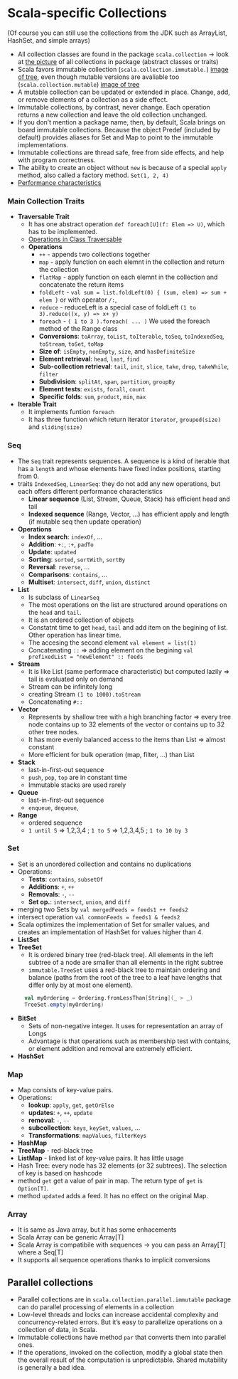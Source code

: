 Scala-specific Collections
==============
(Of course you can still use the collections from the JDK such as ArrayList, HashSet, and simple arrays)

- All collection classes are found in the package `scala.collection` -> look at [the picture](https://docs.scala-lang.org/resources/images/collections.png) of all collections in package (abstract classes or traits)
- Scala favors immutable collection (`scala.collection.immutable.`) [image of tree](https://docs.scala-lang.org/resources/images/collections.immutable.png), even though mutable versions are avaliable too (`scala.collection.mutable`) [image of tree](https://docs.scala-lang.org/resources/images/collections.mutable.png)
- A mutable collection can be updated or extended in place. Change, add, or remove elements of a collection as a side effect.
- Immutable collections, by contrast, never change. Each operation returns a new collection and leave the old collection unchanged.
- If you don’t mention a package name, then, by default, Scala brings on board immutable collections. Because the object Predef (included by default) provides aliases for Set and Map to point to the immutable implementations.
- Immutable collections are thread safe, free from side effects, and help with program correctness.
- The ability to create an object without `new` is because of a special `apply` method, also called a factory method. `Set(1, 2, 4)`
- [Performance characteristics](https://docs.scala-lang.org/overviews/collections/performance-characteristics.html)

### Main Collection Traits
 - **Traversable Trait**
   - It has one abstract operation `def foreach[U](f: Elem => U)`, which has to be implemented.
   - [Operations in Class Traversable](https://docs.scala-lang.org/overviews/collections/trait-traversable.html#operations-in-class-traversable)
   - **Operations**
     - `++` - appends two collections together
     - `map` - apply function on each elemnt in the collection and return the collection
     - `flatMap` - apply function on each elemnt in the collection and concatenate the return items
     - `foldLeft` - `val sum = list.foldLeft(0) { (sum, elem) => sum + elem }` or with operator `/:`, 
     - `reduce` - reduceLeft is a special case of foldLeft `(1 to 3).reduce((x, y) => x+ y)` 
     - `foreach` - `( 1 to 3 ).foreach( ... )` We used the foreach method of the Range class
     - **Conversions**: `toArray`, `toList`, `toIterable`, `toSeq`, `toIndexedSeq`, `toStream`, `toSet`, `toMap`
     - **Size of**: `isEmpty`, `nonEmpty`, `size`, and `hasDefiniteSize`
     - **Element retrieval**: `head`, `last`, `find`
     - **Sub-collection retrieval**: `tail`, `init`, `slice`, `take`, `drop`, `takeWhile`, `filter`
     - **Subdivision**: `splitAt`, `span`, `partition`, `groupBy`
     - **Element tests**: `exists`, `forall`, `count`
     - **Specific folds**: `sum`, `product`, `min`, `max`
 - **Iterable Trait**
   - It implements funtion `foreach`
   - It has three function which return iterator `iterator`, `grouped(size)` and `sliding(size)` 

### Seq
- The `Seq` trait represents sequences. A sequence is a kind of iterable that has a `length` and whose elements have fixed index positions, starting from 0.
- traits `IndexedSeq`, `LinearSeq`: they do not add any new operations, but each offers different performance characteristics
  - **Linear sequence** (List, Stream, Queue, Stack) has efficient head and tail
  - **Indexed sequence** (Range, Vector, ...) has efficient apply and length (if mutable seq then update operation)
- **Operations** 
  - **Index search**: `indexOf`, ...
  - **Addition**: `+:`, `:+`, `padTo`
  - **Update**: `updated`
  - **Sorting**: `sorted`, `sortWith`, `sortBy`
  - **Reversal**: `reverse`, ...
  - **Comparisons**: `contains`, ...
  - **Multiset**: `intersect`, `diff`, `union`, `distinct`
- **List**
  - Is subclass of `LinearSeq`
  - The most operations on the list are structured around operations on the `head` and `tail`.
  - It is an ordered collection of objects
  - Constatnt time to get `head`, `tail` and add item on the begining of list. Other operation has linear time.
  - The accesing the second element `val element = list(1)`
  - Concatenating `::` => adding element on the begining `val prefixedList = "newElement" :: feeds`
- **Stream**
  - It is like List (same performace characteristic) but computed lazily => tail is evaluated only on demand
  - Stream can be infinitely long
  - creating Stream `(1 to 1000).toStream`
  - Concatenating `#::`
- **Vector**
  - Represents by shallow tree with a high branching factor => every tree node contains up to 32 elements of the vector or contains up to 32 other tree nodes.
  - It has more evenly balanced access to the items than List => almost constant
  - More efficient for bulk operation (map, filter, ...) than List
- **Stack**
  - last-in-first-out sequence
  - `push`, `pop`, `top` are in constant time
  - Immutable stacks are used rarely
- **Queue**
  - last-in-first-out sequence
  - `enqueue`, `dequeue`,
- **Range**
  - ordered sequence
  - `1 until 5` => 1,2,3,4 ; `1 to 5` => 1,2,3,4,5 ; `1 to 10 by 3`
 
### Set
- Set is an unordered collection and contains no duplications
- Operations:
  - **Tests**: `contains`, `subsetOf`
  - **Additions**: `+`, `++`
  - **Removals**: `-`, `--`
  - **Set op.**: `intersect`, `union`, and `diff`
- merging two Sets by `val mergedFeeds = feeds1 ++ feeds2`
- intersect operation `val commonFeeds = feeds1 & feeds2`
- Scala optimizes the implementation of Set for smaller values, and creates an implementation of HashSet for values higher than 4.
- **ListSet**
- **TreeSet**
  - It is ordered binary tree (red-black tree). All elements in the left subtree of a node are smaller than all elements in the right subtree
  - `immutable.TreeSet` uses a red-black tree to maintain ordering and balance (paths from the root of the tree to a leaf have lengths that differ only by at most one element).
  ```scala
    val myOrdering = Ordering.fromLessThan[String](_ > _)
    TreeSet.empty(myOrdering)
  ```
- **BitSet**
  - Sets of non-negative integer. It uses for representation an array of Longs
  - Advantage is that operations such as membership test with contains, or element addition and removal are extremely efficient.
- **HashSet**

### Map
- Map consists of key-value pairs.
- Operations:
  - **lookup**: `apply`, `get`, `getOrElse`
  - **updates**: `+`, `++`, `update`
  - **removal**: `-`, `--`
  - **subcollection**: `keys`, `keySet`, `values`, ...
  - **Transformations**: `mapValues`, `filterKeys`
- **HashMap**
- **TreeMap** - red-black tree
- **ListMap** - linked list of key-value pairs. It has little usage
- Hash Tree: every node has 32 elements (or 32 subtrees). The selection of key is based on hashcode
- method `get` get a value of pair in map. The return type of `get` is `Option[T]`.
- method `updated` adds a feed. It has no effect on the original Map.

### Array
- It is same as Java array, but it has some enhacements
- Scala Array can be generic Array[T]
- Scala Array is compatibile with sequences -> you can pass an Array[T] where a Seq[T]
- It supports all sequence operations thanks to implicit conversions

## Parallel collections
  - Parallel collections are in `scala.collection.parallel.immutable` package can do parallel processing of elements in a collection
  - Low-level threads and locks can increase accidental complexity and concurrency-related errors. But it’s easy to parallelize operations on a collection of data, in Scala.
  - Immutable collections have method `par` that converts them into parallel ones.
  - If the operations, invoked on the collection, modify a global state then the overall result of the computation is unpredictable. Shared mutability is generally a bad idea.
